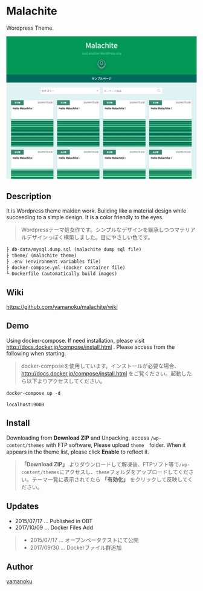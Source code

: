 # Malachite

Wordpress Theme.

[![Malachite](https://github.com/yamanoku/malachite/blob/master/theme/screenshot.png?raw=true)](Malachite)

## Description

It is Wordpress theme maiden work. Building like a material design while succeeding to a simple design. It is a color friendly to the eyes.

> Wordpressテーマ処女作です。シンプルなデザインを継承しつつマテリアルデザインっぽく構築しました。目にやさしい色です。

```
├ db-data/mysql.dump.sql (malachite dump sql file)
├ theme/ (malachite theme)
├ .env (environment variables file)
├ docker-compose.yml (docker container file)
└ Dockerfile (automatically build images)
```
## Wiki
https://github.com/yamanoku/malachite/wiki

## Demo

Using docker-compose. If need installation, please visit http://docs.docker.jp/compose/install.html . Please access from the following when starting.

> docker-composeを使用しています。インストールが必要な場合、http://docs.docker.jp/compose/install.html をご覧ください。起動したら以下よりアクセスしてください。

```
docker-compose up -d
```
```
localhost:9000
```

## Install

Downloading from **Download ZIP** and Unpacking, access `/wp-content/themes` with FTP software, Please upload `theme`　folder. When it appears in the theme list, please click **Enable** to reflect it.

> **「Download ZIP」** よりダウンロードして解凍後、FTPソフト等で`/wp-content/themes`にアクセスし、`theme`フォルダをアップロードしてください。テーマ一覧に表示されてたら **「有効化」** をクリックして反映してください。

## Updates

- 2015/07/17 ... Published in OBT
- 2017/10/09 ... Docker Files Add

> - 2015/07/17 … オープンベータテストにて公開
> - 2017/09/30 … Dockerファイル群追加

## Author
[yamanoku](https://github.com/yamanoku/)
